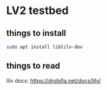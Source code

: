 # LV2 testbed

## things to install

```bash
sudo apt install liblilv-dev 
```

## things to read
 lilv docs: https://drobilla.net/docs/lilv/
 